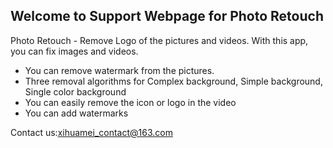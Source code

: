 ## Welcome to Support Webpage for Photo Retouch



Photo Retouch - Remove Logo of the pictures and videos. With this app, you can fix images and videos.

- You can remove watermark from the pictures.
- Three removal algorithms for Complex background, Simple background, Single color background
- You can easily remove the icon or logo in the video
- You can add watermarks

Contact us:xihuamei_contact@163.com
